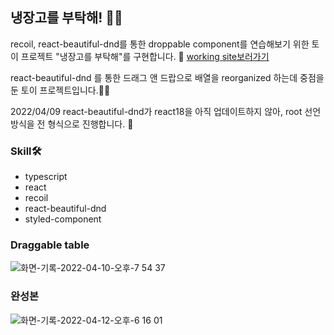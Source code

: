 ## 냉장고를 부탁해! 👋🏻

recoil, react-beautiful-dnd를 통한 droppable component를 연습해보기 위한
토이 프로젝트 "냉장고를 부탁해"를 구현합니다. 🚀
<a href="https://leafy-cheesecake-5c8bf2.netlify.app/">working site보러가기</a>

react-beautiful-dnd 를 통한 드래그 앤 드랍으로 배열을 reorganized 하는데 중점을 둔 토이 프로젝트입니다.👏🏻

<p>2022/04/09 react-beautiful-dnd가 react18을 아직 업데이트하지 않아, root 선언 방식을 전 형식으로 진행합니다. 🤔</p>


### Skill🛠
<ul>
<li>typescript</li>
<li>react</li>
<li>recoil</li>
<li>react-beautiful-dnd</li>
<li>styled-component</li>
</ul>


### Draggable table
![화면-기록-2022-04-10-오후-7 54 37](https://user-images.githubusercontent.com/102515157/162614809-8dcfd21d-82e1-4b56-9e34-4cb8120f51f1.gif)


### 완성본
![화면-기록-2022-04-12-오후-6 16 01](https://user-images.githubusercontent.com/102515157/162929883-f50077cc-b1b7-4c39-a814-ba7ae569d016.gif)




